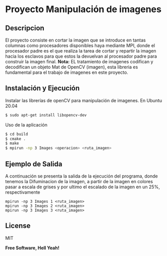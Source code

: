 # Proyecto Manipulación de imagenes

## Descripcion
El proyecto consiste en cortar la imagen que se introduce en tantas columnas como procesadores disponibles haya mediante MPI, donde el procesador padre es el que realiza la tarea de cortar y repartir la imagen hacia los esclavos para que estos la devuelvan al procesador padre para construir la imagen final.
**Nota:** EL tratamiento de imagenes codifican y decodifican un objeto Mat de OpenCV (imagen), esta libreria es fundamental para el trabajo de imagenes en este proyecto.
 
## Instalación y Ejecución

Instalar las librerías de openCV para manipulación de imagenes.
En Ubuntu 20.04
```sh
$ sudo apt-get install libopencv-dev
```

Uso de la aplicación
```sh
$ cd build
$ cmake .
$ make
$ mpirun -np 3 Images <operacion> <ruta_imagen>
```
## Ejemplo de Salida

A continuación se presenta la salida de la ejecución del programa, donde tenemos la Difuminacion de la imagen, a partir de la imagen en colores pasar a escala de grises y por ultimo el escalado de la imagen en un 25%, respectivamente
```
mpirun -np 3 Images 1 <ruta_imagen>
mpirun -np 3 Images 2 <ruta_imagen>
mpirun -np 3 Images 3 <ruta_imagen>
```
## License

MIT

**Free Software, Hell Yeah!**
